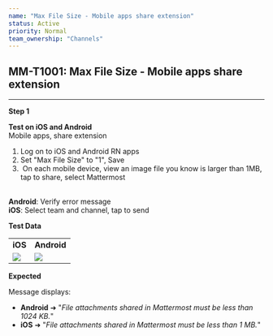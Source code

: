 ```yaml
---
name: "Max File Size - Mobile apps share extension"
status: Active
priority: Normal
team_ownership: "Channels"
---
```


## MM-T1001: Max File Size - Mobile apps share extension

---

**Step 1**

**Test on iOS and Android**\
Mobile apps, share extension

1. Log on to iOS and Android RN apps
2. Set "Max File Size" to "1", Save
3.  On each mobile device, view an image file you know is larger than 1MB, tap to share, select Mattermost

\
**Android**: Verify error message\
**iOS**: Select team and channel, tap to send

**Test Data**

|                                                                                                                                                                                                            |                                                                                                                                                                                                                            |
| ---------------------------------------------------------------------------------------------------------------------------------------------------------------------------------------------------------- | -------------------------------------------------------------------------------------------------------------------------------------------------------------------------------------------------------------------------- |
| **iOS**                                                                                                                                                                                                    | **Android**                                                                                                                                                                                                                |
| ![](https://smartbear-tm4j-prod-us-west-2-attachment-rich-text.s3.us-west-2.amazonaws.com/embedded-f3277290f945470c4add5d21ef3dc7ca7b74388fc7152bfb6b99ae58c66a95a8-1607736630635-IMG_85FD9D330022-1.jpeg) | ![](https://smartbear-tm4j-prod-us-west-2-attachment-rich-text.s3.us-west-2.amazonaws.com/embedded-f3277290f945470c4add5d21ef3dc7ca7b74388fc7152bfb6b99ae58c66a95a8-1607737921458-Screenshot_20201211-203337_Original.PNG) |

**Expected**

Message displays:

- **Android** ➜ "_File attachments shared in Mattermost must be less than 1024 KB._"
- **iOS** ➜ "_File attachments shared in Mattermost must be less than 1 MB._"
